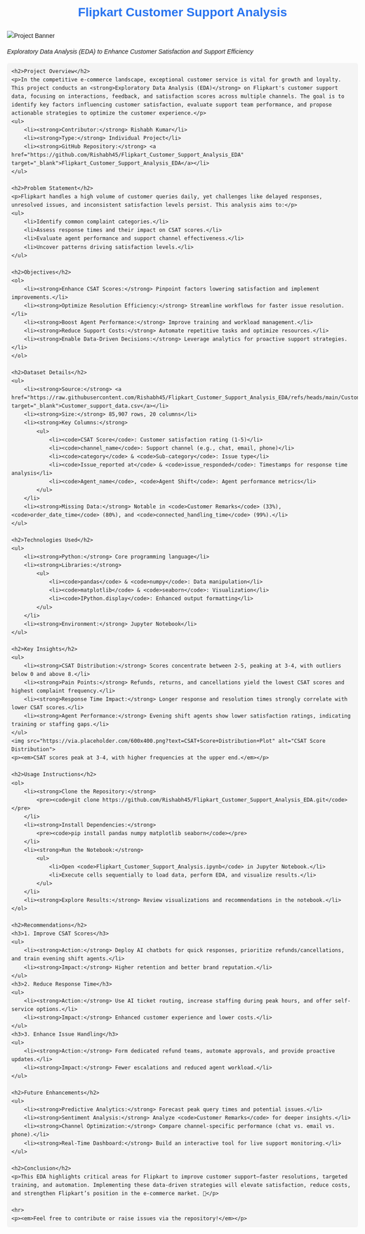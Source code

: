 <!DOCTYPE html>
<html lang="en">
<head>
    <meta charset="UTF-8">
    <meta name="viewport" content="width=device-width, initial-scale=1.0">
    <title>Flipkart Customer Support Analysis</title>
    <style>
        body { font-family: Arial, sans-serif; line-height: 1.6; max-width: 800px; margin: 0 auto; padding: 20px; }
        h1 { text-align: center; color: #2874f0; }
        h2 { color: #333; border-bottom: 2px solid #2874f0; padding-bottom: 5px; }
        ul { list-style-type: none; padding-left: 0; }
        li { margin: 10px 0; }
        a { color: #2874f0; text-decoration: none; }
        a:hover { text-decoration: underline; }
        img { max-width: 100%; height: auto; }
        code { background: #f4f4f4; padding: 2px 5px; border-radius: 3px; }
        pre { background: #f4f4f4; padding: 10px; border-radius: 5px; overflow-x: auto; }
    </style>
</head>
<body>
    <h1>Flipkart Customer Support Analysis</h1>
    <img src="https://via.placeholder.com/1200x300.png?text=Flipkart+Customer+Support+Analysis" alt="Project Banner">
    <p><em>Exploratory Data Analysis (EDA) to Enhance Customer Satisfaction and Support Efficiency</em></p>

    <h2>Project Overview</h2>
    <p>In the competitive e-commerce landscape, exceptional customer service is vital for growth and loyalty. This project conducts an <strong>Exploratory Data Analysis (EDA)</strong> on Flipkart's customer support data, focusing on interactions, feedback, and satisfaction scores across multiple channels. The goal is to identify key factors influencing customer satisfaction, evaluate support team performance, and propose actionable strategies to optimize the customer experience.</p>
    <ul>
        <li><strong>Contributor:</strong> Rishabh Kumar</li>
        <li><strong>Type:</strong> Individual Project</li>
        <li><strong>GitHub Repository:</strong> <a href="https://github.com/Rishabh45/Flipkart_Customer_Support_Analysis_EDA" target="_blank">Flipkart_Customer_Support_Analysis_EDA</a></li>
    </ul>

    <h2>Problem Statement</h2>
    <p>Flipkart handles a high volume of customer queries daily, yet challenges like delayed responses, unresolved issues, and inconsistent satisfaction levels persist. This analysis aims to:</p>
    <ul>
        <li>Identify common complaint categories.</li>
        <li>Assess response times and their impact on CSAT scores.</li>
        <li>Evaluate agent performance and support channel effectiveness.</li>
        <li>Uncover patterns driving satisfaction levels.</li>
    </ul>

    <h2>Objectives</h2>
    <ol>
        <li><strong>Enhance CSAT Scores:</strong> Pinpoint factors lowering satisfaction and implement improvements.</li>
        <li><strong>Optimize Resolution Efficiency:</strong> Streamline workflows for faster issue resolution.</li>
        <li><strong>Boost Agent Performance:</strong> Improve training and workload management.</li>
        <li><strong>Reduce Support Costs:</strong> Automate repetitive tasks and optimize resources.</li>
        <li><strong>Enable Data-Driven Decisions:</strong> Leverage analytics for proactive support strategies.</li>
    </ol>

    <h2>Dataset Details</h2>
    <ul>
        <li><strong>Source:</strong> <a href="https://raw.githubusercontent.com/Rishabh45/Flipkart_Customer_Support_Analysis_EDA/refs/heads/main/Customer_support_data.csv" target="_blank">Customer_support_data.csv</a></li>
        <li><strong>Size:</strong> 85,907 rows, 20 columns</li>
        <li><strong>Key Columns:</strong>
            <ul>
                <li><code>CSAT Score</code>: Customer satisfaction rating (1-5)</li>
                <li><code>channel_name</code>: Support channel (e.g., chat, email, phone)</li>
                <li><code>category</code> & <code>Sub-category</code>: Issue type</li>
                <li><code>Issue_reported at</code> & <code>issue_responded</code>: Timestamps for response time analysis</li>
                <li><code>Agent_name</code>, <code>Agent Shift</code>: Agent performance metrics</li>
            </ul>
        </li>
        <li><strong>Missing Data:</strong> Notable in <code>Customer Remarks</code> (33%), <code>order_date_time</code> (80%), and <code>connected_handling_time</code> (99%).</li>
    </ul>

    <h2>Technologies Used</h2>
    <ul>
        <li><strong>Python:</strong> Core programming language</li>
        <li><strong>Libraries:</strong>
            <ul>
                <li><code>pandas</code> & <code>numpy</code>: Data manipulation</li>
                <li><code>matplotlib</code> & <code>seaborn</code>: Visualization</li>
                <li><code>IPython.display</code>: Enhanced output formatting</li>
            </ul>
        </li>
        <li><strong>Environment:</strong> Jupyter Notebook</li>
    </ul>

    <h2>Key Insights</h2>
    <ul>
        <li><strong>CSAT Distribution:</strong> Scores concentrate between 2-5, peaking at 3-4, with outliers below 0 and above 8.</li>
        <li><strong>Pain Points:</strong> Refunds, returns, and cancellations yield the lowest CSAT scores and highest complaint frequency.</li>
        <li><strong>Response Time Impact:</strong> Longer response and resolution times strongly correlate with lower CSAT scores.</li>
        <li><strong>Agent Performance:</strong> Evening shift agents show lower satisfaction ratings, indicating training or staffing gaps.</li>
    </ul>
    <img src="https://via.placeholder.com/600x400.png?text=CSAT+Score+Distribution+Plot" alt="CSAT Score Distribution">
    <p><em>CSAT scores peak at 3-4, with higher frequencies at the upper end.</em></p>

    <h2>Usage Instructions</h2>
    <ol>
        <li><strong>Clone the Repository:</strong>
            <pre><code>git clone https://github.com/Rishabh45/Flipkart_Customer_Support_Analysis_EDA.git</code></pre>
        </li>
        <li><strong>Install Dependencies:</strong>
            <pre><code>pip install pandas numpy matplotlib seaborn</code></pre>
        </li>
        <li><strong>Run the Notebook:</strong>
            <ul>
                <li>Open <code>Flipkart_Customer_Support_Analysis.ipynb</code> in Jupyter Notebook.</li>
                <li>Execute cells sequentially to load data, perform EDA, and visualize results.</li>
            </ul>
        </li>
        <li><strong>Explore Results:</strong> Review visualizations and recommendations in the notebook.</li>
    </ol>

    <h2>Recommendations</h2>
    <h3>1. Improve CSAT Scores</h3>
    <ul>
        <li><strong>Action:</strong> Deploy AI chatbots for quick responses, prioritize refunds/cancellations, and train evening shift agents.</li>
        <li><strong>Impact:</strong> Higher retention and better brand reputation.</li>
    </ul>
    <h3>2. Reduce Response Time</h3>
    <ul>
        <li><strong>Action:</strong> Use AI ticket routing, increase staffing during peak hours, and offer self-service options.</li>
        <li><strong>Impact:</strong> Enhanced customer experience and lower costs.</li>
    </ul>
    <h3>3. Enhance Issue Handling</h3>
    <ul>
        <li><strong>Action:</strong> Form dedicated refund teams, automate approvals, and provide proactive updates.</li>
        <li><strong>Impact:</strong> Fewer escalations and reduced agent workload.</li>
    </ul>

    <h2>Future Enhancements</h2>
    <ul>
        <li><strong>Predictive Analytics:</strong> Forecast peak query times and potential issues.</li>
        <li><strong>Sentiment Analysis:</strong> Analyze <code>Customer Remarks</code> for deeper insights.</li>
        <li><strong>Channel Optimization:</strong> Compare channel-specific performance (chat vs. email vs. phone).</li>
        <li><strong>Real-Time Dashboard:</strong> Build an interactive tool for live support monitoring.</li>
    </ul>

    <h2>Conclusion</h2>
    <p>This EDA highlights critical areas for Flipkart to improve customer support—faster resolutions, targeted training, and automation. Implementing these data-driven strategies will elevate satisfaction, reduce costs, and strengthen Flipkart’s position in the e-commerce market. 🚀</p>

    <hr>
    <p><em>Feel free to contribute or raise issues via the repository!</em></p>
</body>
</html>
